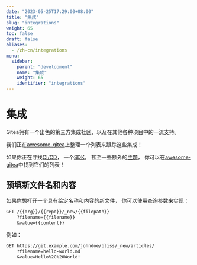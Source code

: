 ```yaml
---
date: "2023-05-25T17:29:00+08:00"
title: "集成"
slug: "integrations"
weight: 65
toc: false
draft: false
aliases:
  - /zh-cn/integrations
menu:
  sidebar:
    parent: "development"
    name: "集成"
    weight: 65
    identifier: "integrations"
---
```


# 集成

Gitea拥有一个出色的第三方集成社区，以及在其他各种项目中的一流支持。

我们正在[awesome-gitea](https://gitea.com/gitea/awesome-gitea)上整理一个列表来跟踪这些集成！

如果你正在寻找[CI/CD](https://gitea.com/gitea/awesome-gitea#user-content-devops)，
一个[SDK](https://gitea.com/gitea/awesome-gitea#user-content-sdk)，
甚至一些额外的[主题](https://gitea.com/gitea/awesome-gitea#user-content-themes)，
你可以在[awesome-gitea](https://gitea.com/gitea/awesome-gitea)中找到它们的列表！

## 预填新文件名和内容

如果你想打开一个具有给定名称和内容的新文件，
你可以使用查询参数来实现：

```txt
GET /{{org}}/{{repo}}/_new/{{filepath}}
    ?filename={{filename}}
    &value={{content}}
```

例如：

```txt
GET https://git.example.com/johndoe/bliss/_new/articles/
    ?filename=hello-world.md
    &value=Hello%2C%20World!
```
